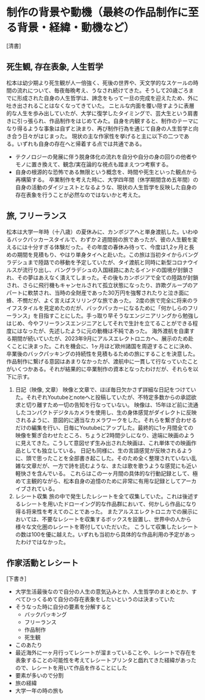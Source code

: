 # 制作の背景や動機（最終の作品制作に至る背景・経緯・動機など）

[清書]
## 死生観, 存在表象, 人生哲学
松本は幼少期より死生観が人一倍強く、死後の世界や、天文学的なスケールの時間の流れについて、毎夜毎晩考え、うなされ続けてきた。そうして20歳ごろまでに形成された自身の人生哲学は、諦念をもって一旦の完成を迎えたため、外に吐き出されることはなくなってきていた。
ニヒルな内面を覆い隠すように表層的な人生を歩み出していたが、大学に復学したタイミングで、芸大生という肩書きに引っ張られ、作品制作をはじめてみた。自身を内観すると、制作のテーマになり得るような事象は自ずと決まり、再び制作行為を通じて自身の人生哲学と向き合う日々がはじまった。
現状の主な作家性を挙げると主に以下の二つである。いずれも自身の存在へと帰着する点では共通である。
- テクノロジーの発展に伴う脱身体化の流れを自分や自分の身の回りの他者やモノに置き換えて、観念/実在論的な視点も踏まえつつ考察する。
- 自身の根源的な恐怖である無限という概念を、時間や死生といった観点から再構築する。
卒業制作を考えた時に、大学四年間（休学期間含め五年間）の自身の活動のダイジェストとなるような、現状の人生哲学を反映した自身の存在表象を行うことが必然なのではないかと考えた。

## 旅, フリーランス
松本は大学一年時（十八歳）の夏休みに、カンボジアへと単身渡航した。いわゆるバックパッカースタイルで、わずか２週間弱の旅であったが、彼の人生観を変えるには十分すぎる体験だった。その年度の春休み待って、今度は1,2ヶ月と長めの期間を見積もり、やはり単身タイへと赴いた。この旅は当初タイからバングラデシュまで陸路での移動を予定していたが、タイ渡航と同時に新型コロナウイルスが流行り出し、バングラデシュの入国経路にあたるインドの国境が封鎖され、その夢はあえなく潰えてしまった。その後もカンボジアで全ての陸路が封鎖され、さらに飛行機もキャンセルされて孤立状態になったり、詐欺グループのアパートに軟禁され、当時の全財産であった30万円を強奪されたりと泣き面に蜂、不憫だが、よく言えばスリリングな旅であった。
2度の旅で完全に将来のライフスタイルを見定めたのだが、バックパッカーになるために「何かしらのフリーランス」を目指すことにした。手っ取り早そうなエンジニアリングから勉強しはじめ、今やフリーランスエンジニアとしてそれで生計を立てることができる程度にはなったが、先述したように元の動機は不純であった。
海外渡航を自粛する期間が続いていたが、2023年9月にアルスエレクトロニカへ、展示のため赴くことに決まった。これを機会に、1ヶ月ほど欧州諸国を周遊することに決め、卒業後のバックパッキングの持続性を見積もるための旅にすることを決意した。
作品制作に繋げる意図はあまりなかったが、渡航中に一貫して行なっていたことがいくつかある。それが結果的に卒業制作の資本となったわけだが、それらを以下に示す。
  1. 日記（映像, 文章）
  映像と文章で、ほぼ毎日欠かさず詳細な日記をつけていた。それぞれYoutubeとnoteへと投稿していたが、不特定多数からの承認欲求と切り離すため一切の告知を行なっていない。
  映像は、15年ほど前に流通したコンパクトデジタルカメラを使用し、生の身体感覚がダイレクトに反映されるように、意図的に適当なカメラワークをした。それらを繋ぎ合わせるだけの編集を行い、日毎にYoutubeにアップした。最終的に1ヶ月間全ての映像を繋ぎ合わせたところ、ちょうど2時間少しになり、途端に映画のように見えてきた。こうして意図せず生み出された映画は、これ単体での映画作品としても独立している。
  日記も同様に、生の言語感覚が反映されるように、頭で思ったことを全部書き起こした。そのため全く整理されていない乱雑な文章だが、一方で詩を読むような、または歌を歌うような感覚にも近い軽快さを含んでいる。
  これらはこの一ヶ月間の具体的な行動記録として、極めて主観的ながら、松本自身の追憶のために非常に有用な記録としてアーカイブされている。
  2. レシート収集
  旅の中で発生したレシートを全て収集していた。これは後述するレシートを用いたドローイング的な作品群において、何かしら作品になり得る将来性を考えてのことであった。
  またアルスエレクトロニカでの展示においては、不要なレシートを収集するボックスを設置し、世界中の人から様々な文化圏のレシートを寄付していただいた。
  こうして収集したレシートの数は100を優に越えた。いずれも当初から具体的な作品利用の予定があったわけではなかった。

## 作家活動とレシート



[下書き]
- 大学生活最後なので自分の人生の意気込みとか、人生哲学のまとめとか、すべてひっくるめて自分の存在表象をしたいというのは決まっていた
- そうなった時に自分の要素を分解すると
  - バックパッキング
  - フリーランス
  - 作品制作
  - 死生観
- このあたり
- 最近海外に一ヶ月行ってレシートが溜まっていることや、レシートで存在を表象することの可能性を考えてレシートプリンタと戯れてきた経緯があったので、レシートを用いて作品を作ることにした
- 要素が多いので分割
- 旅の経緯
- 大学一年の時の旅も